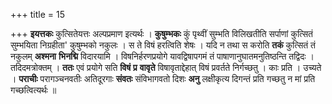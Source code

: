 +++
title = 15

+++
**इयत्तकः** कुत्सितेयत्तः अल्पप्रमाण इत्यर्थः । **कुषुम्भकः** कुं पृथ्वीं सुम्भति विलिखतीति सर्पाणां कुत्सितं सुम्भयिता निग्रहीता' कुषुम्भको नकुलः । स ते विषं हरत्विति शेषः । यदि न तथा स करोति **तकं** कुत्सितं तं नकुलम् **अश्मना** **भिनद्मि** विदारयामि । विषनिर्हरणप्रयोगे यावद्विषापगमं तं पाषाणानुघातमनुतिष्ठन्ति तद्विदः । तदिदमत्रोक्तम् । **ततः** एवं प्रयोगे सति **विषं** **प्र** **वावृते** विषावृताद्देहात् विषं प्रवर्तते निर्गच्छतु । काः प्रति । उच्यते । **पराचीः** परागञ्चनवतीः अतिदूरगाः **संवतः** संविभागवतो दिशः **अनु** लक्षीकृत्य दिगन्तं प्रति गच्छतु न मां प्रति गच्छत्वित्यर्थः ॥